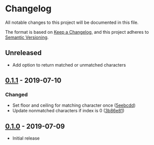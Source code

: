 # Changelog

All notable changes to this project will be documented in this file.

The format is based on [Keep a Changelog](https://keepachangelog.com/en/1.0.0/),
and this project adheres to [Semantic Versioning](https://semver.org/spec/v2.0.0.html).

## Unreleased

- Add option to return matched or unmatched characters

## [0.1.1](https://github.com/metonym/strind/tree/0.1.1) - 2019-07-10

### Changed

- Set floor and ceiling for matching character once ([5eebcdd](https://github.com/metonym/strind/commit/5eebcdd7f8ea47b05b2d59c8fa30c8552e091977))
- Update nonmatched characters if index is 0 ([3b86e81](https://github.com/metonym/strind/commit/3b86e8186b92a987d35cb80589e00f4b6de81d03))

## [0.1.0](https://github.com/metonym/strind/tree/0.1.0) - 2019-07-09

- Initial release
